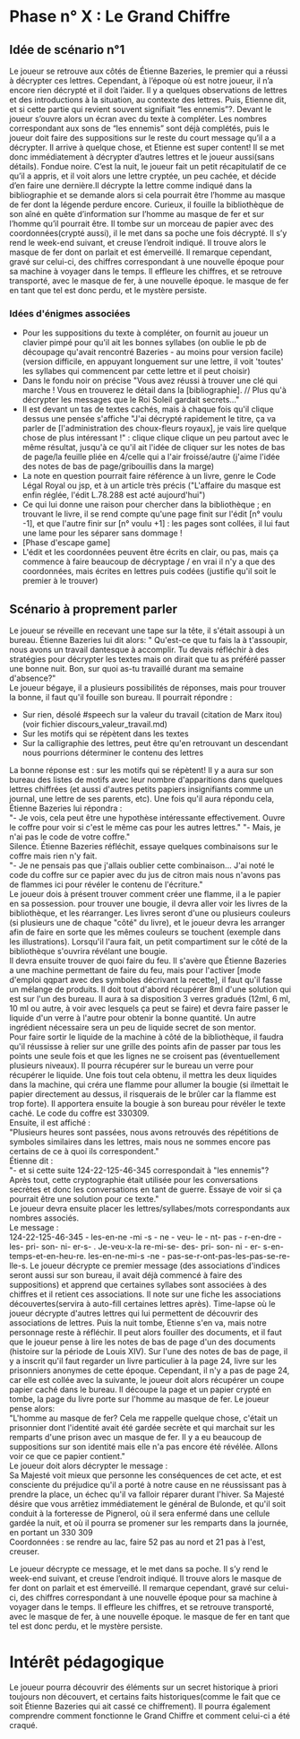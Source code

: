 # Phase n° X : Le Grand Chiffre

## Idée de scénario n°1 
Le joueur se retrouve aux côtés de Étienne Bazeries, le premier qui a réussi à décrypter ces lettres. Cependant, à l’époque où est notre joueur, il n’a encore rien décrypté et il doit l’aider. Il y a quelques observations de lettres et des introductions à la situation, au contexte des lettres. Puis, Etienne dit, et si cette partie qui revient souvent signifiait “les ennemis”?. Devant le joueur s’ouvre alors un écran avec du texte à compléter. Les nombres correspondant aux sons de “les ennemis” sont déjà complétés, puis le joueur doit faire des suppositions sur le reste du court message qu’il a a décrypter. Il arrive à quelque chose, et Etienne est super content! Il se met donc immédiatement à décrypter d’autres lettres et le joueur aussi(sans détails). Fondue noire. C’est la nuit, le joueur fait un petit récapitulatif de ce qu’il a appris, et il voit alors une lettre cryptée, un peu cachée, et décide d’en faire une dernière.Il décrypte la lettre comme indiqué dans la bibliographie et se demande alors si cela pourrait être l’homme au masque de fer dont la légende perdure encore. Curieux, il fouille la bibliothèque de son aîné en quête d’information sur l’homme au masque de fer et sur l’homme qu’il pourrait être. Il tombe sur un morceau de papier avec des coordonnées(crypté aussi), il le met dans sa poche une fois décrypté. Il s’y rend le week-end suivant, et creuse l’endroit indiqué. Il trouve alors le masque de fer dont on parlait et est émerveillé. Il remarque cependant, gravé sur celui-ci, des chiffres correspondant à une nouvelle époque  pour sa machine à voyager dans le temps. Il effleure les chiffres, et se retrouve transporté, avec le masque de fer, à une nouvelle époque. le masque de fer en tant que tel est donc perdu, et le mystère persiste.

### Idées d'énigmes associées
- Pour les suppositions du texte à compléter, on fournit au joueur un clavier pimpé pour qu'il ait les bonnes syllabes (on oublie le pb de découpage qu'avait rencontré Bazeries - au moins pour version facile)(version difficile, en appuyant longuement sur une lettre, il voit 'toutes' les syllabes qui commencent par cette lettre et il peut choisir)
- Dans le fondu noir on précise "Vous avez réussi à trouver une clé qui marche ! Vous en trouverez le détail dans la [bibliographie]. // Plus qu'à décrypter les messages que le Roi Soleil gardait secrets…"
- Il est devant un tas de textes cachés, mais à chaque fois qu'il clique dessus une pensée s'affiche "J'ai décrypté rapidement le titre, ça va parler de [l'administration des choux-fleurs royaux], je vais lire quelque chose de plus intéressant !" : clique clique clique un peu partout avec le même résultat, jusqu'à ce qu'il ait l'idée de cliquer sur les notes de bas de page/la feuille pliée en 4/celle qui a l'air froissé/autre (j'aime l'idée des notes de bas de page/gribouillis dans la marge)
- La note en question pourrait faire référence à un livre, genre le Code Légal Royal ou jsp, et à un article très précis ("L'affaire du masque est enfin réglée, l'édit L.78.288 est acté aujourd'hui")
- Ce qui lui donne une raison pour chercher dans la bibliothèque ; en trouvant le livre, il se rend compte qu'une page finit sur l'édit [n° voulu -1], et que l'autre finir sur [n° voulu +1] : les pages sont collées, il lui faut une lame pour les séparer sans dommage !
- [Phase d'escape game]
- L'édit et les coordonnées peuvent être écrits en clair, ou pas, mais ça commence à faire beaucoup de décryptage / en vrai il n'y a que des coordonnées, mais écrites en lettres puis codées (justifie qu'il soit le premier à le trouver)

## Scénario à proprement parler
Le joueur se réveille en recevant une tape sur la tête, il s'était assoupi à un bureau. Étienne Bazeries lui dit alors: 
" Qu'est-ce que tu fais la à t'assoupir, nous avons un travail dantesque à accomplir. Tu devais réfléchir à des stratégies pour décrypter les textes mais on dirait que tu as préféré passer une bonne nuit. Bon, sur quoi as-tu travaillé durant ma semaine d'absence?"  
Le joueur bégaye, il a plusieurs possibilités de réponses, mais pour trouver la bonne, il faut qu'il fouille son bureau. Il pourrait répondre :  
- Sur rien, désolé  #speech sur la valeur du travail (citation de Marx itou) (voir fichier discours_valeur_travail.md)
- Sur les motifs qui se répètent dans les textes  
- Sur la calligraphie des lettres, peut être qu'en retrouvant un descendant nous pourrions déterminer le contenu des lettres  

La bonne réponse est : sur les motifs qui se répètent! Il y a aura sur son bureau des listes de motifs avec leur nombre d'apparitions dans quelques lettres chiffrées (et aussi d'autres petits papiers insignifiants comme un journal, une lettre de ses parents, etc). Une fois qu'il aura répondu cela, Étienne Bazeries lui répondra :  
"- Je vois, cela peut être une hypothèse intéressante effectivement. Ouvre le coffre pour voir si c'est le même cas pour les autres lettres." 
"- Mais, je n'ai pas le code de votre coffre."  
Silence. Étienne Bazeries réfléchit, essaye quelques combinaisons sur le coffre mais rien n'y fait.  
"- Je ne pensais pas que j'allais oublier cette combinaison... J'ai noté le code du coffre sur ce papier avec du jus de citron mais nous n'avons pas de flammes ici pour révéler le contenu de l'écriture."  
Le joueur dois à présent trouver comment créer une flamme, il a le papier en sa possession. pour trouver une bougie, il devra aller voir les livres de la bibliothèque, et les réarranger. Les livres seront d'une ou plusieurs couleurs (si plusieurs une de chaque "côté" du livre), et le joueur devra les arranger afin de faire en sorte que les mêmes couleurs se touchent (exemple dans les illustrations). Lorsqu'il l'aura fait, un petit compartiment sur le côté de la bibliothèque s'ouvrira révélant une bougie.  
Il devra ensuite trouver de quoi faire du feu. Il s'avère que Étienne Bazeries a une machine permettant de faire du feu, mais pour l'activer [mode d'emploi qqpart avec des symboles décrivant la recette], il faut qu'il fasse un mélange de produits. Il doit tout d'abord récupérer 8ml d'une solution qui est sur l'un des bureau. Il aura à sa disposition 3 verres gradués (12ml, 6 ml, 10 ml ou autre, à voir avec lesquels ça peut se faire) et devra faire passer le liquide d'un verre à l'autre pour obtenir la bonne quantité. Un autre ingrédient nécessaire sera un peu de liquide secret de son mentor.  
Pour faire sortir le liquide de la machine à côté de la bibliothèque, il faudra qu'il réussisse à relier sur une grille des points afin de passer par tous les points une seule fois et que les lignes ne se croisent pas (éventuellement plusieurs niveaux). Il pourra récupérer sur le bureau un verre pour récupérer le liquide.
Une fois tout cela obtenu, il mettra les deux liquides dans la machine, qui créra une flamme pour allumer la bougie (si ilmettait le papier directement au dessus, il risquerais de le brûler car la flamme est trop forte).
Il apportera ensuite la bougie à son bureau pour révéler le texte caché. Le code du coffre est 330309.  
Ensuite, il est affiché :  
"Plusieurs heures sont passées, nous avons retrouvés des répétitions de symboles similaires dans les lettres, mais nous ne sommes encore pas certains de ce à quoi ils correspondent."  
Étienne dit :  
"- et si cette suite 124-22-125-46-345  correspondait à "les ennemis"? Après tout, cette cryptographie était utilisée pour les conversations secrètes et donc les conversations en tant de guerre. Essaye de voir si ça pourrait être une solution pour ce texte."  
Le joueur devra ensuite placer les lettres/syllabes/mots correspondants aux nombres associés.  
Le message :  
124-22-125-46-345 - 
les-en-ne -mi  -s - ne - veu- le - nt- pas - r-en-dre - les- pri- son- ni- er-s- . Je-veu-x-la re-mi-se- des- pri- son- ni - er- s-en-temps-et-en-heu-re. les-en-ne-mi-s -ne - pas-se-r-ont-pas-les-pas-se-re-lle-s.
Le joueur décrypte ce premier message (des associations d'indices seront aussi sur son bureau, il avait déjà commencé à faire des suppositions) et apprend que certaines syllabes sont associées à des chiffres et il retient ces associations. Il note sur une fiche les associations découvertes(servira à auto-fill certaines lettres après). Time-lapse où le joueur décrypte d'autres lettres qui lui permettent de découvrir des associations de lettres. Puis la nuit tombe, Etienne s'en va, mais notre personnage reste à réfléchir. Il peut alors fouiller des documents, et il faut que le joueur pense à lire les notes de bas de page d'un des documents (histoire sur la période de Louis XIV). Sur l'une des notes de bas de page, il y a inscrit qu'il faut regarder un livre particulier à la page 24, livre sur les prisonniers anonymes de cette époque. Cependant, il n'y a pas de page 24, car elle est collée avec la suivante, le joueur doit alors récupérer un coupe papier caché dans le bureau. Il découpe la page et un papier crypté en tombe, la page du livre porte sur l'homme au masque de fer. Le joueur pense alors:  
"L'homme au masque de fer? Cela me rappelle quelque chose, c'était un prisonnier dont l'identité avait été gardée secrète et qui marchait sur les remparts d'une prison avec un masque de fer. Il y a eu beaucoup de suppositions sur son identité mais elle n'a pas encore été révélée. Allons voir ce que ce papier contient."  
Le joueur doit alors décrypter le message :  
Sa Majesté voit mieux que personne les conséquences de cet acte, et est consciente du préjudice qu'il a porté à notre cause en ne réussissant pas à prendre la place, un échec qu'il va falloir réparer durant l'hiver.
Sa Majesté désire que vous arrêtiez immédiatement le général de Bulonde, et qu'il soit conduit à la forteresse de Pignerol, où il sera enfermé dans une cellule gardée la nuit, et où il pourra se promener sur les remparts dans la journée, en portant un 330 309  
Coordonnées : se rendre au lac, faire 52 pas au nord et 21 pas à l'est, creuser.  

Le joueur décrypte ce message, et le met dans sa poche. Il s’y rend le week-end suivant, et creuse l’endroit indiqué. Il trouve alors le masque de fer dont on parlait et est émerveillé. Il remarque cependant, gravé sur celui-ci, des chiffres correspondant à une nouvelle époque  pour sa machine à voyager dans le temps. Il effleure les chiffres, et se retrouve transporté, avec le masque de fer, à une nouvelle époque. le masque de fer en tant que tel est donc perdu, et le mystère persiste.

# Intérêt pédagogique 
Le joueur pourra découvrir des éléments sur un secret historique à priori toujours non découvert, et certains faits historiques(comme le fait que ce soit Étienne Bazeries qui ait cassé ce chiffrement). Il pourra également comprendre comment fonctionne le Grand Chiffre et comment celui-ci a été craqué.